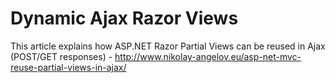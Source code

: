 # Dynamic Ajax Razor Views

This article explains how ASP.NET Razor Partial Views can be reused in Ajax (POST/GET responses) - http://www.nikolay-angelov.eu/asp-net-mvc-reuse-partial-views-in-ajax/
